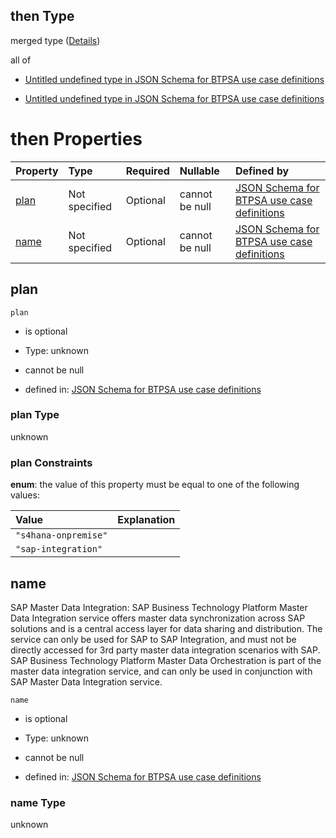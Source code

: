 ## then Type

merged type ([Details](btpsa-usecase-properties-services-items-allof-1-then-allof-76-then.md))

all of

*   [Untitled undefined type in JSON Schema for BTPSA use case definitions](btpsa-usecase-properties-services-items-allof-1-then-allof-76-then-allof-0.md "check type definition")

*   [Untitled undefined type in JSON Schema for BTPSA use case definitions](btpsa-usecase-properties-services-items-allof-1-then-allof-76-then-allof-1.md "check type definition")

# then Properties

| Property      | Type          | Required | Nullable       | Defined by                                                                                                                                                                                                            |
| :------------ | :------------ | :------- | :------------- | :-------------------------------------------------------------------------------------------------------------------------------------------------------------------------------------------------------------------- |
| [plan](#plan) | Not specified | Optional | cannot be null | [JSON Schema for BTPSA use case definitions](btpsa-usecase-properties-services-items-allof-1-then-allof-76-then-properties-plan.md "undefined#/properties/services/items/allOf/1/then/allOf/76/then/properties/plan") |
| [name](#name) | Not specified | Optional | cannot be null | [JSON Schema for BTPSA use case definitions](btpsa-usecase-properties-services-items-allof-1-then-allof-76-then-properties-name.md "undefined#/properties/services/items/allOf/1/then/allOf/76/then/properties/name") |

## plan



`plan`

*   is optional

*   Type: unknown

*   cannot be null

*   defined in: [JSON Schema for BTPSA use case definitions](btpsa-usecase-properties-services-items-allof-1-then-allof-76-then-properties-plan.md "undefined#/properties/services/items/allOf/1/then/allOf/76/then/properties/plan")

### plan Type

unknown

### plan Constraints

**enum**: the value of this property must be equal to one of the following values:

| Value                | Explanation |
| :------------------- | :---------- |
| `"s4hana-onpremise"` |             |
| `"sap-integration"`  |             |

## name

SAP Master Data Integration: SAP Business Technology Platform Master Data Integration service offers master data synchronization across SAP solutions and is a central access layer for data sharing and distribution. The service can only be used for SAP to SAP Integration, and must not be directly accessed for 3rd party master data integration scenarios with SAP. SAP Business Technology Platform Master Data Orchestration is part of the master data integration service, and can only be used in conjunction with SAP Master Data Integration service.

`name`

*   is optional

*   Type: unknown

*   cannot be null

*   defined in: [JSON Schema for BTPSA use case definitions](btpsa-usecase-properties-services-items-allof-1-then-allof-76-then-properties-name.md "undefined#/properties/services/items/allOf/1/then/allOf/76/then/properties/name")

### name Type

unknown
